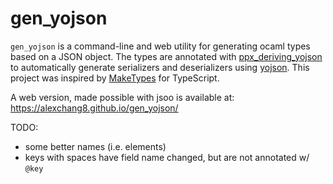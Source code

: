 # gen_yojson
`gen_yojson` is a command-line and web utility for generating ocaml types based on a JSON object.
The types are annotated with
[ppx_deriving_yojson](https://github.com/ocaml-ppx/ppx_deriving_yojson) to automatically
generate serializers and deserializers using [yojson](https://github.com/ocaml-community/yojson). This project was inspired by
[MakeTypes](https://jvilk.com/MakeTypes/) for TypeScript.

A web version, made possible with jsoo is available at: https://alexchang8.github.io/gen_yojson/

TODO:
- some better names (i.e. elements)
- keys with spaces have field name changed, but are not annotated w/ `@key`
